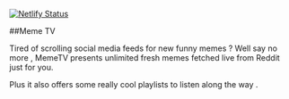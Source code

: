 [![Netlify Status](https://api.netlify.com/api/v1/badges/abf56a0d-3f80-4543-9c53-0acdabe7830d/deploy-status)](https://app.netlify.com/sites/memetv/deploys)



##Meme TV

Tired of scrolling social media feeds for new funny memes ? Well say no more , MemeTV presents unlimited fresh memes fetched live from Reddit just for you.

Plus it also offers some really cool playlists to listen along the way .
